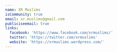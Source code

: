 ```yaml
---
name: XR Muslims
isCommunity: true
email: xr.muslims@gmail.com
publiciseemail: true
links:
  facebook: 'https://www.facebook.com/xrmuslims/'
  twitter: 'https://twitter.com/xrmuslims'
  website: 'https://xrmuslims.wordpress.com/'
---
```


